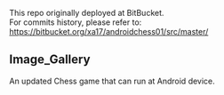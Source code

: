 This repo originally deployed at BitBucket. </br>
For commits history, please refer to: https://bitbucket.org/xa17/androidchess01/src/master/

## Image_Gallery
 An updated Chess game that can run at Android device.


